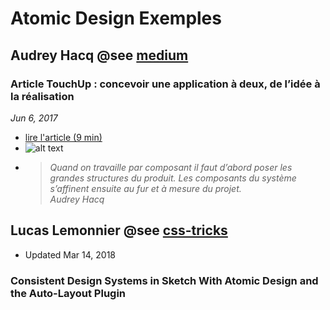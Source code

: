 # Atomic Design Exemples

## Audrey Hacq @see [medium](https://medium.com/)

### Article TouchUp : concevoir une application à deux, de l’idée à la réalisation

_Jun 6, 2017_

- [lire l'article (9 min)](https://medium.com/scribe/touchup-concevoir-une-application-%C3%A0-deux-de-lid%C3%A9e-%C3%A0-la-r%C3%A9alisation-2e9becd1e107)
- ![alt text](./assets/images/ad_exemples/moleculesegalcomposants.png 'sans dire de connerie molécules = composants ?')
- > <cite>Quand on travaille par composant il faut d’abord poser les grandes structures du produit. Les composants du système s’affinent ensuite au fur et à mesure du projet.</cite><br />*Audrey Hacq*


## Lucas Lemonnier @see [css-tricks](https://css-tricks.com/consistent-design-systems-in-sketch-with-atomic-design-and-the-auto-layout-plugin/)

- Updated Mar 14, 2018 

### Consistent Design Systems in Sketch With Atomic Design and the Auto-Layout Plugin
